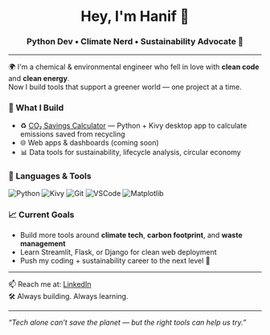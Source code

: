 <h1 align="center">Hey, I'm Hanif 👋</h1>
<h3 align="center"> Python Dev • Climate Nerd • Sustainability Advocate 🌱</h3>

---

🌍 I'm a chemical & environmental engineer who fell in love with **clean code** and **clean energy**.  
Now I build tools that support a greener world — one project at a time.

### 🔧 What I Build
- ♻️ [CO₂ Savings Calculator](https://github.com/hanif-azhar/co2-savings-calculator) — Python + Kivy desktop app to calculate emissions saved from recycling
- 🌐 Web apps & dashboards (coming soon)
- 📊 Data tools for sustainability, lifecycle analysis, circular economy

### 🧰 Languages & Tools
![Python](https://img.shields.io/badge/-Python-3776AB?style=flat-square&logo=python&logoColor=white)
![Kivy](https://img.shields.io/badge/-Kivy-282828?style=flat-square&logo=python&logoColor=white)
![Git](https://img.shields.io/badge/-Git-F05032?style=flat-square&logo=git&logoColor=white)
![VSCode](https://img.shields.io/badge/-VSCode-007ACC?style=flat-square&logo=visual-studio-code)
![Matplotlib](https://img.shields.io/badge/-Matplotlib-11557C?style=flat-square&logo=python&logoColor=white)

### 📈 Current Goals
- Build more tools around **climate tech**, **carbon footprint**, and **waste management**
- Learn Streamlit, Flask, or Django for clean web deployment
- Push my coding + sustainability career to the next level 🚀

---

📫 Reach me at: [LinkedIn](https://www.linkedin.com/in/hanif-nur-azhar/)  
🛠️ Always building. Always learning.

---

*“Tech alone can’t save the planet — but the right tools can help us try.”* 
